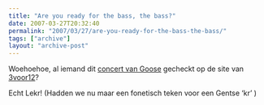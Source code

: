 ```yaml
---
title: "Are you ready for the bass, the bass?"
date: 2007-03-27T20:32:40
permalink: "2007/03/27/are-you-ready-for-the-bass-the-bass/"
tags: ["archive"]
layout: "archive-post"
---
```

Woehoehoe, al iemand dit [concert van Goose](http://3voor12.vpro.nl/speler/ondemand/32678402 "http://3voor12.vpro.nl/speler/ondemand/32678402") gecheckt op de site van [3voor12](http://3voor12.vpro.nl/index.jsp "http://3voor12.vpro.nl/index.jsp")?

Echt Lekr! (Hadden we nu maar een fonetisch teken voor een Gentse ‘kr’ )
